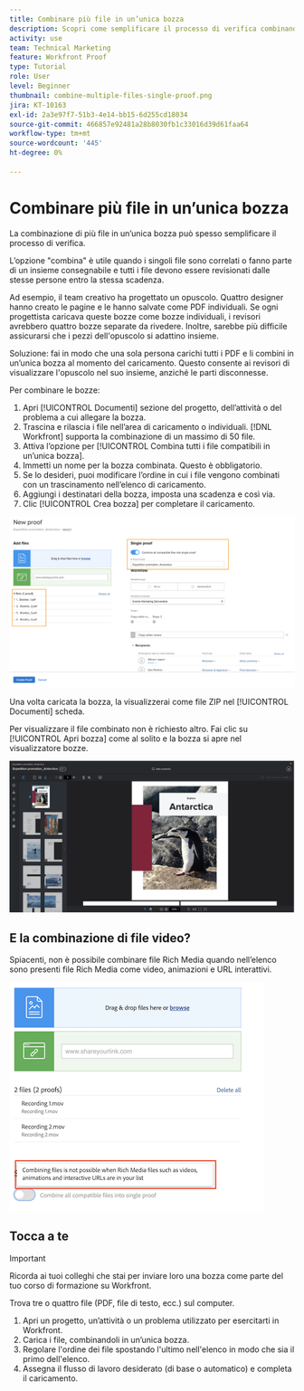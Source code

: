 ```yaml
---
title: Combinare più file in un’unica bozza
description: Scopri come semplificare il processo di verifica combinando più file in un’unica bozza in [!DNL  Workfront].
activity: use
team: Technical Marketing
feature: Workfront Proof
type: Tutorial
role: User
level: Beginner
thumbnail: combine-multiple-files-single-proof.png
jira: KT-10163
exl-id: 2a3e97f7-51b3-4e14-bb15-6d255cd18034
source-git-commit: 466857e92481a28b8030fb1c33016d39d61faa64
workflow-type: tm+mt
source-wordcount: '445'
ht-degree: 0%

---
```


# Combinare più file in un’unica bozza

La combinazione di più file in un’unica bozza può spesso semplificare il processo di verifica.

L’opzione &quot;combina&quot; è utile quando i singoli file sono correlati o fanno parte di un insieme consegnabile e tutti i file devono essere revisionati dalle stesse persone entro la stessa scadenza.

Ad esempio, il team creativo ha progettato un opuscolo. Quattro designer hanno creato le pagine e le hanno salvate come PDF individuali. Se ogni progettista caricava queste bozze come bozze individuali, i revisori avrebbero quattro bozze separate da rivedere. Inoltre, sarebbe più difficile assicurarsi che i pezzi dell&#39;opuscolo si adattino insieme.

Soluzione: fai in modo che una sola persona carichi tutti i PDF e li combini in un’unica bozza al momento del caricamento. Questo consente ai revisori di visualizzare l&#39;opuscolo nel suo insieme, anziché le parti disconnesse.

Per combinare le bozze:

1. Apri [!UICONTROL Documenti] sezione del progetto, dell’attività o del problema a cui allegare la bozza.
2. Trascina e rilascia i file nell’area di caricamento o individuali. [!DNL Workfront] supporta la combinazione di un massimo di 50 file.
3. Attiva l’opzione per [!UICONTROL Combina tutti i file compatibili in un’unica bozza].
4. Immetti un nome per la bozza combinata. Questo è obbligatorio.
5. Se lo desideri, puoi modificare l’ordine in cui i file vengono combinati con un trascinamento nell’elenco di caricamento.
6. Aggiungi i destinatari della bozza, imposta una scadenza e così via.
7. Clic [!UICONTROL Crea bozza] per completare il caricamento.

![Un&#39;immagine del [!UICONTROL Nuova bozza] finestra con l&#39;elenco dei file caricati e [!UICONTROL Bozza singola] sezioni evidenziate.](assets/combine-proofs.png)

Una volta caricata la bozza, la visualizzerai come file ZIP nel [!UICONTROL Documenti] scheda.

Per visualizzare il file combinato non è richiesto altro. Fai clic su [!UICONTROL Apri bozza] come al solito e la bozza si apre nel visualizzatore bozze.

![Immagine del visualizzatore bozze con una bozza multipagina visibile.](assets/combine-proofs-2.png)

## E la combinazione di file video?

Spiacenti, non è possibile combinare file Rich Media quando nell’elenco sono presenti file Rich Media come video, animazioni e URL interattivi.

![Immagine del messaggio di errore che indica che non è possibile combinare file video.](assets/combine-proofs-error.png)


## Tocca a te

>[!IMPORTANT]
>
>Ricorda ai tuoi colleghi che stai per inviare loro una bozza come parte del tuo corso di formazione su Workfront.


Trova tre o quattro file (PDF, file di testo, ecc.) sul computer.

1. Apri un progetto, un’attività o un problema utilizzato per esercitarti in Workfront.
1. Carica i file, combinandoli in un’unica bozza.
1. Regolare l&#39;ordine dei file spostando l&#39;ultimo nell&#39;elenco in modo che sia il primo dell&#39;elenco.
1. Assegna il flusso di lavoro desiderato (di base o automatico) e completa il caricamento.



<!--
##Learn more
* Create a multi-page proof
-->
